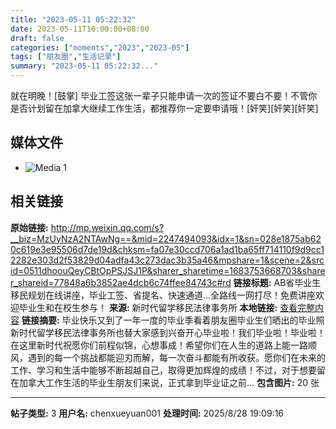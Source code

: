 ```yaml
---
title: "2023-05-11 05:22:32"
date: 2023-05-11T10:00:00+08:00
draft: false
categories: ["moments","2023","2023-05"]
tags: ["朋友圈","生活记录"]
summary: "2023-05-11 05:22:32..."
---
```


就在明晚！[鼓掌] 毕业工签这张一辈子只能申请一次的签证不要白不要！不管你是否计划留在加拿大继续工作生活，都推荐你一定要申请哦！[奸笑][奸笑][奸笑]

## 媒体文件

- ![Media 1](/Moments/photos/2023-05-11/202305110522320.jpg)

## 相关链接

**原始链接:** http://mp.weixin.qq.com/s?__biz=MzUyNzA2NTAwNg==&mid=2247494093&idx=1&sn=028e1875ab620c619e3e95506d7de19d&chksm=fa07e30ccd706a1ad1ba65ff714110f9d9cc12282e303d2f53829d04adfa43c273dac3b35a46&mpshare=1&scene=2&srcid=0511dhoouQeyCBtOpPSJSJ1P&sharer_sharetime=1683753668703&sharer_shareid=77848a6b3852ae4dcb6c74ffee84743c#rd
**链接标题:** AB省毕业生移民规划在线讲座，毕业工签、省提名、快速通道…全路线一网打尽！免费讲座欢迎毕业生和在校生参与！
**来源:** 新时代留学移民法律事务所
**本地链接:** [查看完整内容](/link_content/2023/05/2023-05-11/link_content/)
**链接摘要:** 毕业快乐又到了一年一度的毕业季看着朋友圈毕业生们晒出的毕业照新时代留学移民法律事务所也替大家感到兴奋开心毕业啦！我们毕业啦！毕业啦！在这里新时代祝愿你们前程似锦，心想事成！希望你们在人生的道路上能一路顺风，遇到的每一个挑战都能迎刃而解，每一次奋斗都能有所收获。愿你们在未来的工作、学习和生活中能够不断超越自己，取得更加辉煌的成绩！不过，对于想要留在加拿大工作生活的毕业生朋友们来说，正式拿到毕业证之前...
**包含图片:** 20 张

---

**帖子类型:** 3
**用户名:** chenxueyuan001
**处理时间:** 2025/8/28 19:09:16
